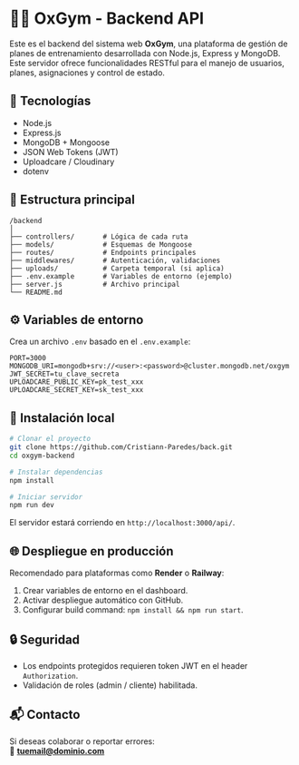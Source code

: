
# 🏋️‍♂️ OxGym - Backend API

Este es el backend del sistema web **OxGym**, una plataforma de gestión de planes de entrenamiento desarrollada con Node.js, Express y MongoDB. Este servidor ofrece funcionalidades RESTful para el manejo de usuarios, planes, asignaciones y control de estado.

## 🚀 Tecnologías

- Node.js
- Express.js
- MongoDB + Mongoose
- JSON Web Tokens (JWT)
- Uploadcare / Cloudinary
- dotenv

## 📁 Estructura principal

```
/backend
│
├── controllers/       # Lógica de cada ruta
├── models/            # Esquemas de Mongoose
├── routes/            # Endpoints principales
├── middlewares/       # Autenticación, validaciones
├── uploads/           # Carpeta temporal (si aplica)
├── .env.example       # Variables de entorno (ejemplo)
├── server.js          # Archivo principal
└── README.md
```

## ⚙️ Variables de entorno

Crea un archivo `.env` basado en el `.env.example`:

```env
PORT=3000
MONGODB_URI=mongodb+srv://<user>:<password>@cluster.mongodb.net/oxgym
JWT_SECRET=tu_clave_secreta
UPLOADCARE_PUBLIC_KEY=pk_test_xxx
UPLOADCARE_SECRET_KEY=sk_test_xxx
```

## 🧪 Instalación local

```bash
# Clonar el proyecto
git clone https://github.com/Cristiann-Paredes/back.git
cd oxgym-backend

# Instalar dependencias
npm install

# Iniciar servidor
npm run dev
```

El servidor estará corriendo en `http://localhost:3000/api/`.

## 🌐 Despliegue en producción

Recomendado para plataformas como **Render** o **Railway**:

1. Crear variables de entorno en el dashboard.
2. Activar despliegue automático con GitHub.
3. Configurar build command: `npm install && npm run start`.

## 🔒 Seguridad

- Los endpoints protegidos requieren token JWT en el header `Authorization`.
- Validación de roles (admin / cliente) habilitada.

## 📬 Contacto

Si deseas colaborar o reportar errores:  
📧 **tuemail@dominio.com**
